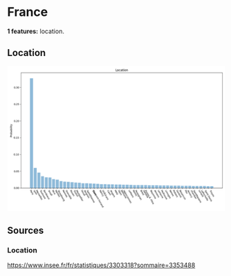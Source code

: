 # France
**1 features:** location.

## Location

![Location](img/location.png)

## Sources

### Location

https://www.insee.fr/fr/statistiques/3303318?sommaire=3353488